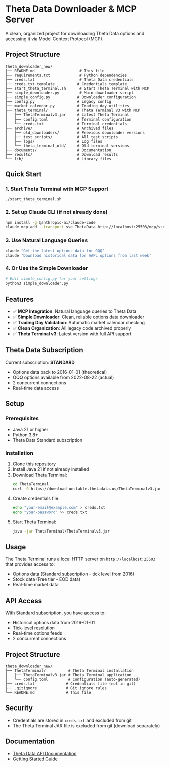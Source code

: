 # Theta Data Downloader & MCP Server

A clean, organized project for downloading Theta Data options and accessing it via Model Context Protocol (MCP).

## Project Structure

```
theta_downloader_new/
├── README.md                    # This file
├── requirements.txt             # Python dependencies
├── creds.txt                    # Theta Data credentials
├── creds.txt.template          # Credentials template
├── start_theta_terminal.sh      # Start Theta Terminal with MCP
├── simple_downloader.py         # Main downloader script
├── simple_config.py            # Downloader configuration
├── config.py                   # Legacy config
├── market_calendar.py          # Trading day utilities
├── theta_terminal/             # Theta Terminal v3 with MCP
│   ├── ThetaTerminalv3.jar     # Latest Theta Terminal
│   ├── config.toml             # Terminal configuration
│   └── creds.txt               # Terminal credentials
├── archive/                    # Archived files
│   ├── old_downloaders/        # Previous downloader versions
│   ├── test_scripts/           # All test scripts
│   ├── logs/                   # Log files
│   └── theta_terminal_old/     # Old terminal versions
├── documents/                  # Documentation
├── results/                    # Download results
└── lib/                        # Library files
```

## Quick Start

### 1. Start Theta Terminal with MCP Support
```bash
./start_theta_terminal.sh
```

### 2. Set up Claude CLI (if not already done)
```bash
npm install -g @anthropic-ai/claude-code
claude mcp add --transport sse ThetaData http://localhost:25503/mcp/sse
```

### 3. Use Natural Language Queries
```bash
claude "Get the latest options data for QQQ"
claude "Download historical data for AAPL options from last week"
```

### 4. Or Use the Simple Downloader
```bash
# Edit simple_config.py for your settings
python3 simple_downloader.py
```

## Features

- ✅ **MCP Integration**: Natural language queries to Theta Data
- ✅ **Simple Downloader**: Clean, reliable options data downloader  
- ✅ **Trading Day Validation**: Automatic market calendar checking
- ✅ **Clean Organization**: All legacy code archived properly
- ✅ **Theta Terminal v3**: Latest version with full API support

## Theta Data Subscription

Current subscription: **STANDARD**
- Options data back to 2016-01-01 (theoretical)
- QQQ options available from 2022-08-22 (actual)
- 2 concurrent connections
- Real-time data access

## Setup

### Prerequisites
- Java 21 or higher
- Python 3.8+
- Theta Data Standard subscription

### Installation

1. Clone this repository
2. Install Java 21 if not already installed
3. Download Theta Terminal:
   ```bash
   cd ThetaTerminal
   curl -O https://download-unstable.thetadata.us/ThetaTerminalv3.jar
   ```
4. Create credentials file:
   ```bash
   echo "your-email@example.com" > creds.txt
   echo "your-password" >> creds.txt
   ```
5. Start Theta Terminal:
   ```bash
   java -jar ThetaTerminal/ThetaTerminalv3.jar
   ```

## Usage

The Theta Terminal runs a local HTTP server on `http://localhost:25503` that provides access to:
- Options data (Standard subscription - tick level from 2016)
- Stock data (Free tier - EOD data)
- Real-time market data

## API Access

With Standard subscription, you have access to:
- Historical options data from 2016-01-01
- Tick-level resolution
- Real-time options feeds
- 2 concurrent connections

## Project Structure

```
theta_downloader_new/
├── ThetaTerminal/          # Theta Terminal installation
│   ├── ThetaTerminalv3.jar # Theta Terminal application
│   └── config.toml         # Configuration (auto-generated)
├── creds.txt              # Credentials file (not in git)
├── .gitignore             # Git ignore rules
└── README.md              # This file
```

## Security

- Credentials are stored in `creds.txt` and excluded from git
- The Theta Terminal JAR file is excluded from git (download separately)

## Documentation

- [Theta Data API Documentation](https://docs.thetadata.us/)
- [Getting Started Guide](https://docs.thetadata.us/Articles/Getting-Started/Getting-Started.html)
